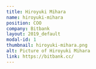 ```yaml
---
title: Hiroyuki Mihara
name: hiroyuki-mihara
position: COO
company: Bitbank
layout: 2019_default
modal-id: 1
thumbnail: hiroyuki-mihara.png
alt: Picture of Hiroyuki Mihara
link: https://bitbank.cc/
---
```

